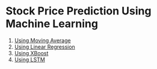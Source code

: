 # **Stock Price Prediction Using Machine Learning**

1. [Using Moving Average](./Stock-Price-Prediction-Using-Moving-Average.ipynb)
2. [Using Linear Regression](./Stock-Price-Prediction-Using-Linear-Regression.ipynb)
3. [Using XBoost](./Stock-Price-Prediction-Using-XGBoost.ipynb)
4. [Using LSTM](./Stock-Price-Prediction-Using-LSTM.ipynb)
